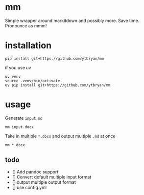 # mm
Simple wrapper around markitdown and possibly more. Save time. Pronounce as mmm! 

# installation

```
pip install git+https://github.com/ytbryan/mm
```

if you use uv
```
uv venv
source .venv/bin/activate
uv pip install git+https://github.com/ytbryan/mm
```

# usage

Generate `input.md`
```
mm input.docx
```

Take in multiple `*.docx` and output multiple `.md` at once

```
mm *.docx
```

## todo
- [] Add pandoc support
- [] Convert default multiple input format 
- [] output multiple output format
- [] use config.yml
